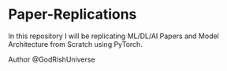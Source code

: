 # Paper-Replications

In this repository I will be replicating ML/DL/AI Papers and Model Architecture from Scratch using PyTorch.

Author @GodRishUniverse
